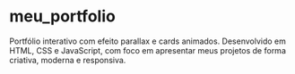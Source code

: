 # meu_portfolio
Portfólio interativo com efeito parallax e cards animados. Desenvolvido em HTML, CSS e JavaScript, com foco em apresentar meus projetos de forma criativa, moderna e responsiva.
